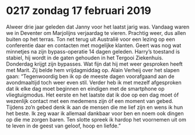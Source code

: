 # 0217 zondag 17 februari 2019
Alweer drie jaar geleden dat Janny voor het laatst jarig was. Vandaag waren we in Deventer om Marjolijns verjaardag te vieren. Prachtig weer, dus allen buiten op het terras. Ton net terug uit Australië voor een lezing op een conferentie daar en contacten met mogelijke klanten. Geert was nog wat minnetjes na zijn bypass-operatie 14 dagen geleden.
Harry’s toestand is stabiel, hij wordt in de gaten gehouden in het Tergooi Ziekenhuis. Donderdag krijgt zijn bypasses. Wat fijn dat hij met weer gesproken heeft met Marit. Zij belde hem vrijdagmiddag op.
Alain Verheij over het slapen gaan: “Tegenwoordig ben ik op de meeste dagen voorafgaand aan de avondmaaltijd toch weer even stil. Verder heb ik met mezelf afgesproken dat ik elke dag moet beginnen en eindigen met de smartphone op vliegtuigmodus. Het eerste en het laatste dat ik doe op een dag moet óf wezenlijk contact met een medemens zijn óf een moment van gebed. Tijdens zo’n gebed denk ik aan de mensen die me lief zijn en wens ik hun het beste. Ik zeg waar ik allemaal dankbaar voor ben en noem ook dingen op die me zorgen baren. Ten slotte spreek ik hardop het voornemen uit om te leven in de geest van geloof, hoop en liefde.”